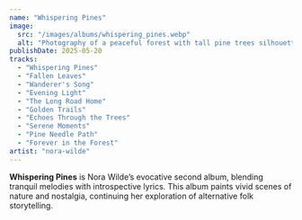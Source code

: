 ```yaml
---
name: "Whispering Pines"
image:
  src: "/images/albums/whispering_pines.webp"
  alt: "Photography of a peaceful forest with tall pine trees silhouetted against a soft evening sky in shades of teal and gold."
publishDate: 2025-05-20
tracks:
  - "Whispering Pines"
  - "Fallen Leaves"
  - "Wanderer's Song"
  - "Evening Light"
  - "The Long Road Home"
  - "Golden Trails"
  - "Echoes Through the Trees"
  - "Serene Moments"
  - "Pine Needle Path"
  - "Forever in the Forest"
artist: "nora-wilde"
---
```


**Whispering Pines** is Nora Wilde’s evocative second album, blending tranquil melodies with introspective lyrics. This album paints vivid scenes of nature and nostalgia, continuing her exploration of alternative folk storytelling.
